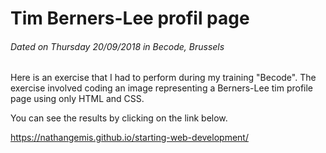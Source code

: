 # Tim Berners-Lee profil page
###### Dated on Thursday 20/09/2018 in Becode, Brussels

Here is an exercise that I had to perform during my training "Becode".
The exercise involved coding an image representing a Berners-Lee tim profile page using only HTML and CSS.

You can see the results by clicking on the link below. 

https://nathangemis.github.io/starting-web-development/
